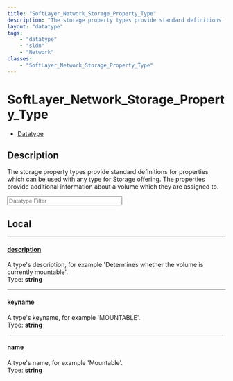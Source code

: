 ```yaml
---
title: "SoftLayer_Network_Storage_Property_Type"
description: "The storage property types provide standard definitions for properties which can be used with any type for Storage offer... "
layout: "datatype"
tags:
    - "datatype"
    - "sldn"
    - "Network"
classes:
    - "SoftLayer_Network_Storage_Property_Type"
---
```


# SoftLayer_Network_Storage_Property_Type
<div id='service-datatype'>
    <ul id='sldn-reference-tabs'>
        <li id='datatype'> <a href='/reference/datatypes/SoftLayer_Network_Storage_Property_Type' >Datatype</a></li>
    </ul>
</div>

## Description 
The storage property types provide standard definitions for properties which can be used with any type for Storage offering.  The properties provide additional information about a volume which they are assigned to. 





<!-- Filer BEGIN -->
<div class="view-filters">
        <div class="clearfix">
            <div class="search-input-box">
                <input placeholder="Datatype Filter" onkeyup="titleSearch(inputId='prop-input', divId='properties', elementClass='prop-row')" 
                    type="text" id="prop-input" value="" size="30" maxlength="128" class="form-text">
            </div>
        </div>
</div>
<!-- Filer END -->

<div id="properties" class="content">
<div id="localProperties" class="prop-content" >

## Local
<div class="prop-row">

-----
[description]: #description
#### [description]
A type's description, for example 'Determines whether the volume is currently mountable'.  
<span class="type-label">Type: </span>**string**


</div>
<div class="prop-row">

-----
[keyname]: #keyname
#### [keyname]
A type's keyname, for example 'MOUNTABLE'.  
<span class="type-label">Type: </span>**string**


</div>
<div class="prop-row">

-----
[name]: #name
#### [name]
A type's name, for example 'Mountable'.  
<span class="type-label">Type: </span>**string**


</div>
</div>
<!-- LOCAL PROPERTY END -->

</div>


